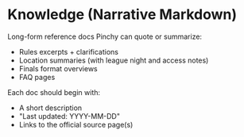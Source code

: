 # Knowledge (Narrative Markdown)

Long-form reference docs Pinchy can quote or summarize:
- Rules excerpts + clarifications
- Location summaries (with league night and access notes)
- Finals format overviews
- FAQ pages

Each doc should begin with:
- A short description
- "Last updated: YYYY-MM-DD"
- Links to the official source page(s)